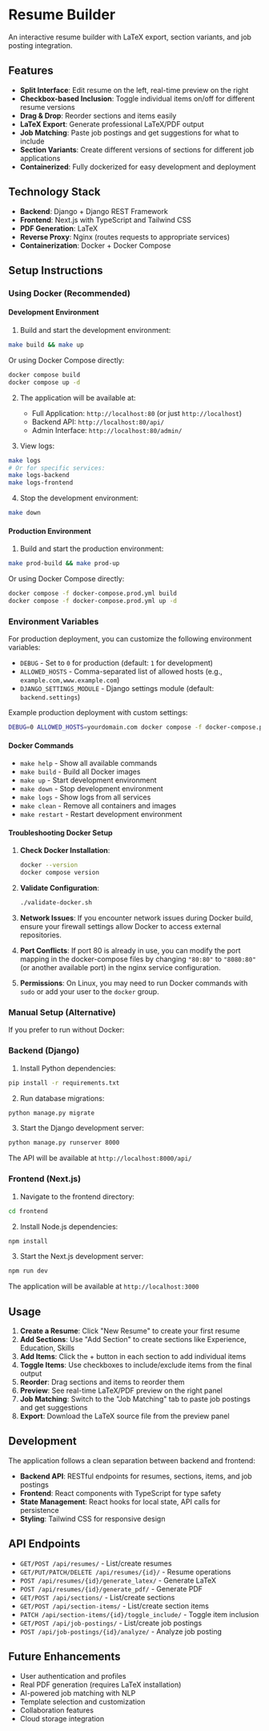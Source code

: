 # Resume Builder

An interactive resume builder with LaTeX export, section variants, and job posting integration.

## Features

- **Split Interface**: Edit resume on the left, real-time preview on the right
- **Checkbox-based Inclusion**: Toggle individual items on/off for different resume versions
- **Drag & Drop**: Reorder sections and items easily
- **LaTeX Export**: Generate professional LaTeX/PDF output
- **Job Matching**: Paste job postings and get suggestions for what to include
- **Section Variants**: Create different versions of sections for different job applications
- **Containerized**: Fully dockerized for easy development and deployment

## Technology Stack

- **Backend**: Django + Django REST Framework
- **Frontend**: Next.js with TypeScript and Tailwind CSS
- **PDF Generation**: LaTeX
- **Reverse Proxy**: Nginx (routes requests to appropriate services)
- **Containerization**: Docker + Docker Compose

## Setup Instructions

### Using Docker (Recommended)

#### Development Environment

1. Build and start the development environment:
```bash
make build && make up
```

Or using Docker Compose directly:
```bash
docker compose build
docker compose up -d
```

2. The application will be available at:
   - Full Application: `http://localhost:80` (or just `http://localhost`)
   - Backend API: `http://localhost:80/api/`
   - Admin Interface: `http://localhost:80/admin/`

3. View logs:
```bash
make logs
# Or for specific services:
make logs-backend
make logs-frontend
```

4. Stop the development environment:
```bash
make down
```

#### Production Environment

1. Build and start the production environment:
```bash
make prod-build && make prod-up
```

Or using Docker Compose directly:
```bash
docker compose -f docker-compose.prod.yml build
docker compose -f docker-compose.prod.yml up -d
```

### Environment Variables

For production deployment, you can customize the following environment variables:

- `DEBUG` - Set to `0` for production (default: `1` for development)
- `ALLOWED_HOSTS` - Comma-separated list of allowed hosts (e.g., `example.com,www.example.com`)
- `DJANGO_SETTINGS_MODULE` - Django settings module (default: `backend.settings`)

Example production deployment with custom settings:
```bash
DEBUG=0 ALLOWED_HOSTS=yourdomain.com docker compose -f docker-compose.prod.yml up -d
```

#### Docker Commands

- `make help` - Show all available commands
- `make build` - Build all Docker images
- `make up` - Start development environment
- `make down` - Stop development environment
- `make logs` - Show logs from all services
- `make clean` - Remove all containers and images
- `make restart` - Restart development environment

#### Troubleshooting Docker Setup

1. **Check Docker Installation**:
   ```bash
   docker --version
   docker compose version
   ```

2. **Validate Configuration**:
   ```bash
   ./validate-docker.sh
   ```

3. **Network Issues**: If you encounter network issues during Docker build, ensure your firewall settings allow Docker to access external repositories.

4. **Port Conflicts**: If port 80 is already in use, you can modify the port mapping in the docker-compose files by changing `"80:80"` to `"8080:80"` (or another available port) in the nginx service configuration.

5. **Permissions**: On Linux, you may need to run Docker commands with `sudo` or add your user to the `docker` group.

### Manual Setup (Alternative)

If you prefer to run without Docker:

### Backend (Django)

1. Install Python dependencies:
```bash
pip install -r requirements.txt
```

2. Run database migrations:
```bash
python manage.py migrate
```

3. Start the Django development server:
```bash
python manage.py runserver 8000
```

The API will be available at `http://localhost:8000/api/`

### Frontend (Next.js)

1. Navigate to the frontend directory:
```bash
cd frontend
```

2. Install Node.js dependencies:
```bash
npm install
```

3. Start the Next.js development server:
```bash
npm run dev
```

The application will be available at `http://localhost:3000`

## Usage

1. **Create a Resume**: Click "New Resume" to create your first resume
2. **Add Sections**: Use "Add Section" to create sections like Experience, Education, Skills
3. **Add Items**: Click the + button in each section to add individual items
4. **Toggle Items**: Use checkboxes to include/exclude items from the final output
5. **Reorder**: Drag sections and items to reorder them
6. **Preview**: See real-time LaTeX/PDF preview on the right panel
7. **Job Matching**: Switch to the "Job Matching" tab to paste job postings and get suggestions
8. **Export**: Download the LaTeX source file from the preview panel

## Development

The application follows a clean separation between backend and frontend:

- **Backend API**: RESTful endpoints for resumes, sections, items, and job postings
- **Frontend**: React components with TypeScript for type safety
- **State Management**: React hooks for local state, API calls for persistence
- **Styling**: Tailwind CSS for responsive design

## API Endpoints

- `GET/POST /api/resumes/` - List/create resumes
- `GET/PUT/PATCH/DELETE /api/resumes/{id}/` - Resume operations
- `POST /api/resumes/{id}/generate_latex/` - Generate LaTeX
- `POST /api/resumes/{id}/generate_pdf/` - Generate PDF
- `GET/POST /api/sections/` - List/create sections
- `GET/POST /api/section-items/` - List/create section items
- `PATCH /api/section-items/{id}/toggle_include/` - Toggle item inclusion
- `GET/POST /api/job-postings/` - List/create job postings
- `POST /api/job-postings/{id}/analyze/` - Analyze job posting

## Future Enhancements

- User authentication and profiles
- Real PDF generation (requires LaTeX installation)
- AI-powered job matching with NLP
- Template selection and customization
- Collaboration features
- Cloud storage integration
